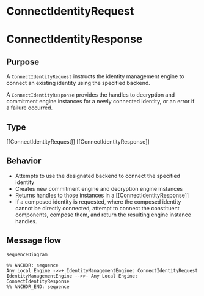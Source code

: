 <div class="message" markdown>

# ConnectIdentityRequest
# ConnectIdentityResponse

## Purpose

<!-- --8<-- [start:purpose] -->
A `ConnectIdentityRequest` instructs the identity management engine to connect an existing identity using the specified backend.

A `ConnectIdentityResponse` provides the handles to decryption and commitment engine instances for a newly connected identity, or an error if a failure occurred.
<!-- --8<-- [end:purpose] -->

## Type

<!-- --8<-- [start:type] -->
[[ConnectIdentityRequest]]
[[ConnectIdentityResponse]]
<!-- --8<-- [end:type] -->

## Behavior

<!-- --8<-- [start:behavior] -->
- Attempts to use the designated backend to connect the specified identity
- Creates new commitment engine and decryption engine instances
- Returns handles to those instances in a [[ConnectIdentityResponse]]
- If a composed identity is requested, where the composed identity cannot be directly connected, attempt to connect the constituent components, compose them, and return the resulting engine instance handles.
<!-- --8<-- [end:behavior] -->

## Message flow

<!-- --8<-- [start:messages] -->
```mermaid
sequenceDiagram

%% ANCHOR: sequence
Any Local Engine ->>+ IdentityManagementEngine: ConnectIdentityRequest
IdentityManagementEngine -->>- Any Local Engine: ConnectIdentityResponse
%% ANCHOR_END: sequence
```
<!-- --8<-- [end:messages] -->

</div>
